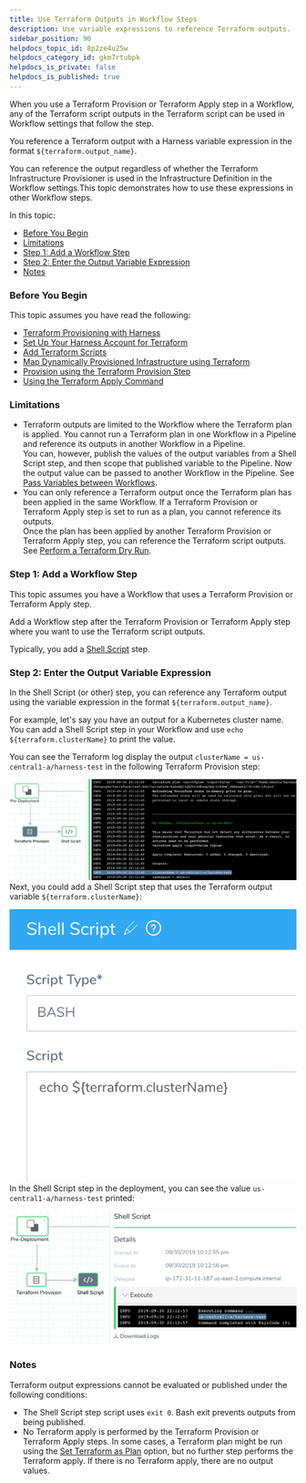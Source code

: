 ```yaml
---
title: Use Terraform Outputs in Workflow Steps
description: Use variable expressions to reference Terraform outputs.
sidebar_position: 90
helpdocs_topic_id: 8p2ze4u25w
helpdocs_category_id: gkm7rtubpk
helpdocs_is_private: false
helpdocs_is_published: true
---
```


When you use a Terraform Provision or Terraform Apply step in a Workflow, any of the Terraform script outputs in the Terraform script can be used in Workflow settings that follow the step.

You reference a Terraform output with a Harness variable expression in the format `${terraform.output_name}`.

You can reference the output regardless of whether the Terraform Infrastructure Provisioner is used in the Infrastructure Definition in the Workflow settings.This topic demonstrates how to use these expressions in other Workflow steps.

In this topic:

* [Before You Begin](#before_you_begin)
* [Limitations](#limitations)
* [Step 1: Add a Workflow Step](#step_1_add_a_workflow_step)
* [Step 2: Enter the Output Variable Expression](#step_2_enter_the_output_variable_expression)
* [Notes](#notes)

### Before You Begin

This topic assumes you have read the following:

* [Terraform Provisioning with Harness](/article/hh52ews03d-terraform-provisioning-with-harness)
* [Set Up Your Harness Account for Terraform](/article/llp7a6lr1c-terraform-delegates)
* [Add Terraform Scripts](/article/ux2enus2ku-add-terraform-scripts)
* [Map Dynamically Provisioned Infrastructure using Terraform](/article/a2f2bh35el-mapgcp-kube-terraform-infra)
* [Provision using the Terraform Provision Step](/article/uxwih21ps1-terraform-provisioner-step)
* [Using the Terraform Apply Command](/article/jaxppd8w9j-using-the-terraform-apply-command)

### Limitations

* Terraform outputs are limited to the Workflow where the Terraform plan is applied. You cannot run a Terraform plan in one Workflow in a Pipeline and reference its outputs in another Workflow in a Pipeline.  
You can, however, publish the values of the output variables from a Shell Script step, and then scope that published variable to the Pipeline. Now the output value can be passed to another Workflow in the Pipeline. See [Pass Variables between Workflows](/article/gkmgrz9shh-how-to-pass-variables-between-workflows).
* You can only reference a Terraform output once the Terraform plan has been applied in the same Workflow. If a Terraform Provision or Terraform Apply step is set to run as a plan, you cannot reference its outputs.  
Once the plan has been applied by another Terraform Provision or Terraform Apply step, you can reference the Terraform script outputs. See [Perform a Terraform Dry Run](/article/xthfj92dys-terraform-dry-run).

### Step 1: Add a Workflow Step

This topic assumes you have a Workflow that uses a Terraform Provision or Terraform Apply step.

Add a Workflow step after the Terraform Provision or Terraform Apply step where you want to use the Terraform script outputs.

Typically, you add a [Shell Script](/article/1fjrjbau7x-capture-shell-script-step-output) step.

### Step 2: Enter the Output Variable Expression

In the Shell Script (or other) step, you can reference any Terraform output using the variable expression in the format `${terraform.output_name}`.

For example, let's say you have an output for a Kubernetes cluster name. You can add a Shell Script step in your Workflow and use `echo ${terraform.clusterName}` to print the value.

You can see the Terraform log display the output `clusterName = us-central1-a/harness-test` in the following Terraform Provision step:

![](./static/use-terraform-outputs-in-workflow-steps-35.png)Next, you could add a Shell Script step that uses the Terraform output variable `${terraform.clusterName}`:

![](./static/use-terraform-outputs-in-workflow-steps-36.png)In the Shell Script step in the deployment, you can see the value `us-central1-a/harness-test` printed:

![](./static/use-terraform-outputs-in-workflow-steps-37.png)

### Notes

Terraform output expressions cannot be evaluated or published under the following conditions:

* The Shell Script step script uses `exit 0`. Bash exit prevents outputs from being published.
* No Terraform apply is performed by the Terraform Provision or Terraform Apply steps. In some cases, a Terraform plan might be run using the [Set Terraform as Plan](/article/xthfj92dys-terraform-dry-run) option, but no further step performs the Terraform apply. If there is no Terraform apply, there are no output values.

